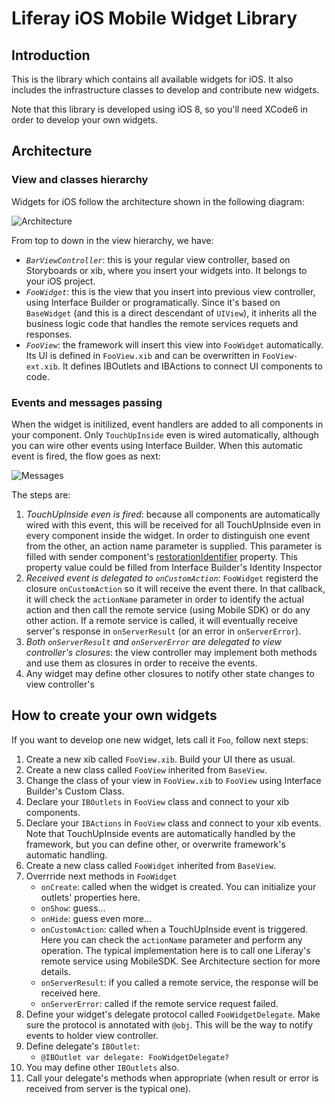 # Liferay iOS Mobile Widget Library

## Introduction

This is the library which contains all available widgets for iOS. It also includes the infrastructure classes to develop and contribute new widgets.

Note that this library is developed using iOS 8, so you'll need XCode6 in order to develop your own widgets.

## Architecture

### View and classes hierarchy

Widgets for iOS follow the architecture shown in the following diagram:

![Architecture](http://liferay.github.io/liferay-mobile-widgets/ios/Library/svg/message-hierarchy.svg)

From top to down in the view hierarchy, we have:

  - _`BarViewController`_: this is your regular view controller, based on Storyboards or xib, where you insert your widgets into. It belongs to your iOS project.
  - _`FooWidget`_: this is the view that you insert into previous view controller, using Interface Builder or programatically. Since it's based on `BaseWidget` (and this is a direct descendant of `UIView`), it inherits all the business logic code that handles the remote services requets and responses. 
  - _`FooView`_: the framework will insert this view into `FooWidget` automatically. Its UI is defined in `FooView.xib` and can be overwritten in `FooView-ext.xib`. It defines IBOutlets and IBActions to connect UI components to code.


### Events and messages passing

When the widget is initilized, event handlers are added to all components in your component. Only `TouchUpInside` even is wired automatically, although you can wire other events using Interface Builder.
When this automatic event is fired, the flow goes as next:

![Messages](http://liferay.github.io/liferay-mobile-widgets/ios/Library/svg/message-hierarchy.svg)

The steps are:

  1. _TouchUpInside even is fired_: because all components are automatically wired with this event, this will be received for all TouchUpInside even in every component inside the widget. In order to distinguish one event from the other, an action name parameter is supplied. This parameter is filled with sender component's [restorationIdentifier](https://developer.apple.com/library/ios/documentation/uikit/reference/uiview_class/uiview/uiview.html#//apple_ref/occ/instp/UIView/restorationIdentifier) property. This property value could be filled from Interface Builder's Identity Inspector
  1. _Received event is delegated to `onCustomAction`_: `FooWidget` registerd the closure `onCustomAction` so it will receive the event there. In that callback, it will check the `actionName` parameter in order to identify the actual action and then call the remote service (using Mobile SDK)  or do any other action. If a remote service is called, it will eventually receive server's response in `onServerResult` (or an error in `onServerError`).
  1. _Both `onServerResult` and `onServerError` are delegated to view controller's closures_: the view controller may implement both methods and use them as closures in order to receive the events.
  1. Any widget may define other closures to notify other state changes to view controller's


## How to create your own widgets
If you want to develop one new widget, lets call it `Foo`, follow next steps:

1. Create a new xib called `FooView.xib`. Build your UI there as usual.
1. Create a new class called `FooView` inherited from `BaseView`.
1. Change the class of your view in `FooView.xib` to `FooView` using Interface Builder's Custom Class.
1. Declare your `IBOutlets` in `FooView` class and connect to your xib components.
1. Declare your `IBActions` in `FooView` class and connect to your xib events. Note that TouchUpInside events are automatically handled by the framework, but you can define other, or overwrite framework's automatic handling.
1. Create a new class called `FooWidget` inherited from `BaseView`.
1. Overrride next methods in `FooWidget`
   - `onCreate`: called when the widget is created. You can initialize your outlets' properties here.
   - `onShow`: guess...
   - `onHide`: guess even more...
   - `onCustomAction`: called when a TouchUpInside event is triggered. Here you can check the `actionName` parameter and perform any operation. The typical implementation here is to call one Liferay's remote service using MobileSDK. See Architecture section for more details. 
   - `onServerResult`: if you called a remote service, the response will be received here.
   - `onServerError`: called if the remote service request failed.
1. Define your widget's delegate protocol called `FooWidgetDelegate`. Make sure the protocol is annotated with `@obj`. This will be the way to notify events to holder view controller.
1. Define delegate's `IBOutlet`:
   - `@IBOutlet var delegate: FooWidgetDelegate?`
1. You may define other `IBOutlets` also.
1. Call your delegate's methods when appropriate (when result or error is received from server is the typical one).


    
    
